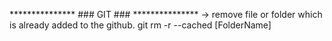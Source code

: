 *************** ### GIT ### ***************
-> remove file or folder which is already added to the github.
git rm -r --cached [FolderName]